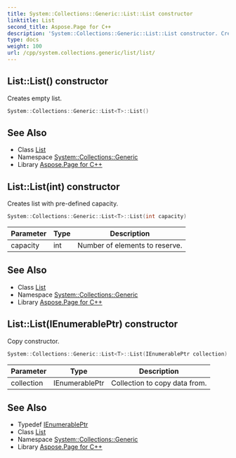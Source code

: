 ```yaml
---
title: System::Collections::Generic::List::List constructor
linktitle: List
second_title: Aspose.Page for C++
description: 'System::Collections::Generic::List::List constructor. Creates empty list in C++.'
type: docs
weight: 100
url: /cpp/system.collections.generic/list/list/
---
```

## List::List() constructor


Creates empty list.

```cpp
System::Collections::Generic::List<T>::List()
```

## See Also

* Class [List](../)
* Namespace [System::Collections::Generic](../../)
* Library [Aspose.Page for C++](../../../)
## List::List(int) constructor


Creates list with pre-defined capacity.

```cpp
System::Collections::Generic::List<T>::List(int capacity)
```


| Parameter | Type | Description |
| --- | --- | --- |
| capacity | int | Number of elements to reserve. |

## See Also

* Class [List](../)
* Namespace [System::Collections::Generic](../../)
* Library [Aspose.Page for C++](../../../)
## List::List(IEnumerablePtr) constructor


Copy constructor.

```cpp
System::Collections::Generic::List<T>::List(IEnumerablePtr collection)
```


| Parameter | Type | Description |
| --- | --- | --- |
| collection | IEnumerablePtr | Collection to copy data from. |

## See Also

* Typedef [IEnumerablePtr](../ienumerableptr/)
* Class [List](../)
* Namespace [System::Collections::Generic](../../)
* Library [Aspose.Page for C++](../../../)
